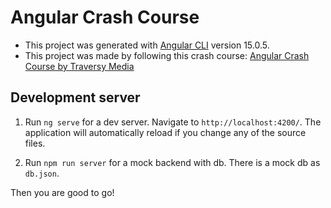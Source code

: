# Angular Crash Course

- This project was generated with [Angular CLI](https://github.com/angular/angular-cli) version 15.0.5.
- This project was made by following this crash course: [Angular Crash Course by Traversy Media](https://www.youtube.com/watch?v=3dHNOWTI7H8&t=1997s)

## Development server

1. Run `ng serve` for a dev server. Navigate to `http://localhost:4200/`. The application will automatically reload if you change any of the source files.

2. Run `npm run server` for a mock backend with db. There is a mock db as `db.json`.

Then you are good to go!
